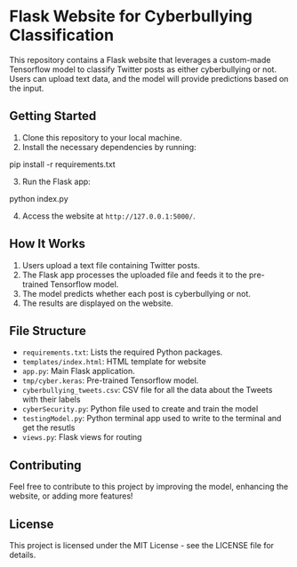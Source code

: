 # Flask Website for Cyberbullying Classification

This repository contains a Flask website that leverages a custom-made Tensorflow model to classify Twitter posts as either cyberbullying or not. Users can upload text data, and the model will provide predictions based on the input.
## Getting Started

1. Clone this repository to your local machine.
2. Install the necessary dependencies by running:

pip install -r requirements.txt

3. Run the Flask app:

python index.py

4. Access the website at `http://127.0.0.1:5000/`.

## How It Works

1. Users upload a text file containing Twitter posts.
2. The Flask app processes the uploaded file and feeds it to the pre-trained Tensorflow model.
3. The model predicts whether each post is cyberbullying or not.
4. The results are displayed on the website.

## File Structure

- `requirements.txt`: Lists the required Python packages.
- `templates/index.html`: HTML template for website
- `app.py`: Main Flask application.
- `tmp/cyber.keras`: Pre-trained Tensorflow model.
- `cyberbullying_tweets.csv`: CSV file for all the data about the Tweets with their labels
- `cyberSecurity.py`: Python file used to create and train the model
- `testingModel.py`: Python terminal app used to write to the terminal and get the resutls
- `views.py`: Flask views for routing

## Contributing

Feel free to contribute to this project by improving the model, enhancing the website, or adding more features!

## License

This project is licensed under the MIT License - see the LICENSE file for details.
